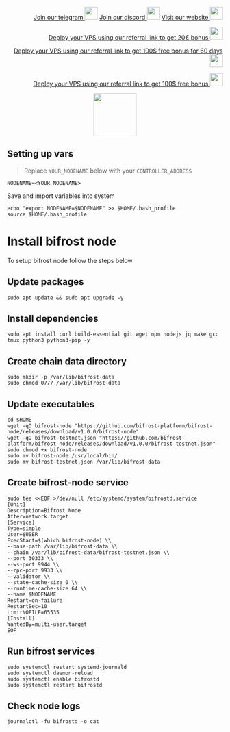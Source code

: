 <p style="font-size:14px" align="right">
<a href="https://t.me/kjnotes" target="_blank">Join our telegram <img src="https://user-images.githubusercontent.com/50621007/183283867-56b4d69f-bc6e-4939-b00a-72aa019d1aea.png" width="30"/></a>
<a href="https://discord.gg/JqQNcwff2e" target="_blank">Join our discord <img src="https://user-images.githubusercontent.com/50621007/176236430-53b0f4de-41ff-41f7-92a1-4233890a90c8.png" width="30"/></a>
<a href="https://kjnodes.com/" target="_blank">Visit our website <img src="https://user-images.githubusercontent.com/50621007/168689709-7e537ca6-b6b8-4adc-9bd0-186ea4ea4aed.png" width="30"/></a>
</p>

<p style="font-size:14px" align="right">
<a href="https://hetzner.cloud/?ref=y8pQKS2nNy7i" target="_blank">Deploy your VPS using our referral link to get 20€ bonus <img src="https://user-images.githubusercontent.com/50621007/174612278-11716b2a-d662-487e-8085-3686278dd869.png" width="30"/></a>
</p>
<p style="font-size:14px" align="right">
<a href="https://m.do.co/c/17b61545ca3a" target="_blank">Deploy your VPS using our referral link to get 100$ free bonus for 60 days <img src="https://user-images.githubusercontent.com/50621007/183284313-adf81164-6db4-4284-9ea0-bcb841936350.png" width="30"/></a>
</p>
<p style="font-size:14px" align="right">
<a href="https://www.vultr.com/?ref=7418642" target="_blank">Deploy your VPS using our referral link to get 100$ free bonus <img src="https://user-images.githubusercontent.com/50621007/183284971-86057dc2-2009-4d40-a1d4-f0901637033a.png" width="30"/></a>
</p>

<p align="center">
  <img height="100" height="auto" src="https://user-images.githubusercontent.com/50621007/195559096-2a2b9816-31a0-40b2-8882-787e54e5d778.png">
</p>

## Setting up vars
>Replace `YOUR_NODENAME` below with your `CONTROLLER_ADDRESS`
```
NODENAME=<YOUR_NODENAME>
```

Save and import variables into system
```
echo "export NODENAME=$NODENAME" >> $HOME/.bash_profile
source $HOME/.bash_profile
```

# Install bifrost node
To setup bifrost node follow the steps below

## Update packages
```
sudo apt update && sudo apt upgrade -y
```

## Install dependencies
```
sudo apt install curl build-essential git wget npm nodejs jq make gcc tmux python3 python3-pip -y
```

## Create chain data directory
```
sudo mkdir -p /var/lib/bifrost-data
sudo chmod 0777 /var/lib/bifrost-data
```

## Update executables
```
cd $HOME
wget -qO bifrost-node "https://github.com/bifrost-platform/bifrost-node/releases/download/v1.0.0/bifrost-node"
wget -qO bifrost-testnet.json "https://github.com/bifrost-platform/bifrost-node/releases/download/v1.0.0/bifrost-testnet.json"
sudo chmod +x bifrost-node
sudo mv bifrost-node /usr/local/bin/
sudo mv bifrost-testnet.json /var/lib/bifrost-data
```

## Create bifrost-node service
```
sudo tee <<EOF >/dev/null /etc/systemd/system/bifrostd.service
[Unit]
Description=Bifrost Node
After=network.target
[Service]
Type=simple
User=$USER
ExecStart=$(which bifrost-node) \\
--base-path /var/lib/bifrost-data \\
--chain /var/lib/bifrost-data/bifrost-testnet.json \\
--port 30333 \\
--ws-port 9944 \\
--rpc-port 9933 \\
--validator \\
--state-cache-size 0 \\
--runtime-cache-size 64 \\
--name $NODENAME
Restart=on-failure
RestartSec=10
LimitNOFILE=65535
[Install]
WantedBy=multi-user.target
EOF
```

## Run bifrost services
```
sudo systemctl restart systemd-journald
sudo systemctl daemon-reload
sudo systemctl enable bifrostd
sudo systemctl restart bifrostd
```

## Check node logs
```
journalctl -fu bifrostd -o cat
```
